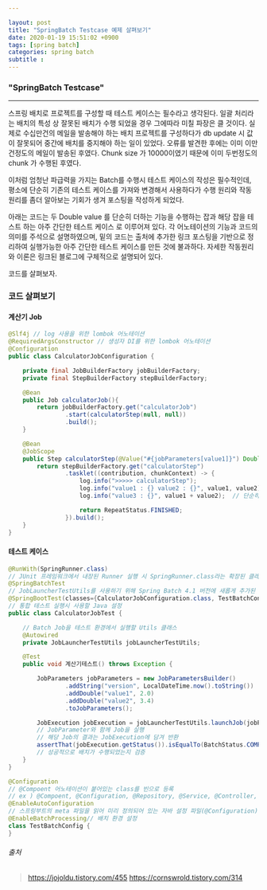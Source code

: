 ```yaml
---

layout: post
title: "SpringBatch Testcase 예제 살펴보기"
date: 2020-01-19 15:51:02 +0900
tags: [spring batch]
categories: spring batch 
subtitle :
---
```


### "SpringBatch Testcase"
---

스프링 배치로 프로젝트를 구성할 때 테스트 케이스는 필수라고 생각된다. 일괄 처리라는 배치의 특성 상 잘못된 배치가 수행 되었을 경우 그에따라 미칠 파장은 클 것이다. 실제로 수십만건의 메일을 발송해야 하는 배치 프로젝트를 구성하다가 db update 시 값이 잘못되어 중간에 배치를 중지해야 하는 일이 있었다. 오류를 발견한 후에는 이미 이만건정도의 메일이  발송된 후였다. Chunk size 가 10000이였기 때문에 이미 두번정도의 chunk 가 수행된 후였다. 

<!-- more -->

이처럼 엄청난 파급력을 가지는 Batch를 수행시 테스트 케이스의 작성은 필수적인데,  평소에 단순히 기존의 테스트 케이스를 가져와 변경해서 사용하다가 수행 원리와 작동 원리를 좀더 알아보는 기회가 생겨 포스팅을 작성하게 되었다.

아래는 코드는 두 Double value 를 단순히 더하는 기능을 수행하는 잡과 해당 잡을 테스트 하는 아주 간단한 테스트 케이스 로 이루어져 있다. 각 어노테이션의 기능과 코드의 의미를 주석으로 설명하였으며, 밑의 코드는 출처에 추가한 링크 포스팅을 기반으로 정리하여 실행가능한 아주 간단한 테스트 케이스를 만든 것에 불과하다. 자세한 작동원리와 이론은 링크된 블로그에 구체적으로 설명되어 있다. 

코드를 살펴보자.



### 코드 살펴보기

#### 계산기 Job

```java
@Slf4j // log 사용을 위한 lombok 어노테이션
@RequiredArgsConstructor // 생성자 DI를 위한 lombok 어노테이션
@Configuration
public class CalculatorJobConfiguration {

    private final JobBuilderFactory jobBuilderFactory;
    private final StepBuilderFactory stepBuilderFactory;

    @Bean
    public Job calculatorJob(){
        return jobBuilderFactory.get("calculatorJob")
                .start(calculatorStep(null, null))
                .build();
    }

    @Bean
    @JobScope
    public Step calculatorStep(@Value("#{jobParameters[value1]}") Double value1 , @Value("#{jobParameters[value2]}") Double value2){
        return stepBuilderFactory.get("calculatorStep")
                .tasklet((contribution, chunkContext) -> {
                    log.info(">>>>> calculatorStep");
                    log.info("value1 : {} value2 : {}", value1, value2);
                    log.info("value3 : {}", value1 + value2);  // 단순히 두개의 파라미터를 더하여 출력

                    return RepeatStatus.FINISHED;
                }).build();
    }
}
```



#### 테스트 케이스

```java
@RunWith(SpringRunner.class)
// JUnit 프레임워크에서 내장된 Runner 실행 시 SpringRunner.class라는 확장된 클래스를 실행
@SpringBatchTest
// JobLauncherTestUtils를 사용하기 위해 Spring Batch 4.1 버전에 새롭게 추가된 어노테이션
@SpringBootTest(classes={CalculatorJobConfiguration.class, TestBatchConfig.class})
// 통합 테스트 실행시 사용할 Java 설정
public class CalculatorJobTest {

    // Batch Job을 테스트 환경에서 실행할 Utils 클래스
    @Autowired
    private JobLauncherTestUtils jobLauncherTestUtils;

    @Test
    public void 계산기테스트() throws Exception {

        JobParameters jobParameters = new JobParametersBuilder()
                .addString("version", LocalDateTime.now().toString())
                .addDouble("value1", 2.0)
                .addDouble("value2", 3.4)
                .toJobParameters();

        JobExecution jobExecution = jobLauncherTestUtils.launchJob(jobParameters);
        // JobParameter와 함께 Job을 실행
        // 해당 Job의 결과는 JobExecution에 담겨 반환
        assertThat(jobExecution.getStatus()).isEqualTo(BatchStatus.COMPLETED);
        // 성공적으로 배치가 수행되었는지 검증
    }
}
```

```java
@Configuration
// @Compoent 어노테이션이 붙어있는 class를 빈으로 등록
// ex ) @Compoent, @Configuration, @Repository, @Service, @Controller, @RestController
@EnableAutoConfiguration
// 스프링부트의 meta 파일을 읽어 미리 정의되어 있는 자바 설정 파일(@Configuration)들을 빈으로 등록하는 역할
@EnableBatchProcessing// 배치 환경 설정
class TestBatchConfig {
}
```

###### 출처
> https://jojoldu.tistory.com/455
> https://cornswrold.tistory.com/314
